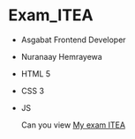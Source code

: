 # Exam_ITEA
- Asgabat Frontend Developer
* Nuranaay Hemrayewa
+ HTML 5
+ CSS 3
+ JS

  Can you view [My exam ITEA](https://nuranaayitea.github.io/Exam_ITEA/)

